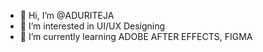 - 👋 Hi, I’m @ADURITEJA
- 👀 I’m interested in UI/UX Designing 
- 🌱 I’m currently learning ADOBE AFTER EFFECTS, FIGMA 

<!---
ADURITEJA/ADURITEJA is a ✨ special ✨ repository because its `README.md` (this file) appears on your GitHub profile.
You can click the Preview link to take a look at your changes.
--->
